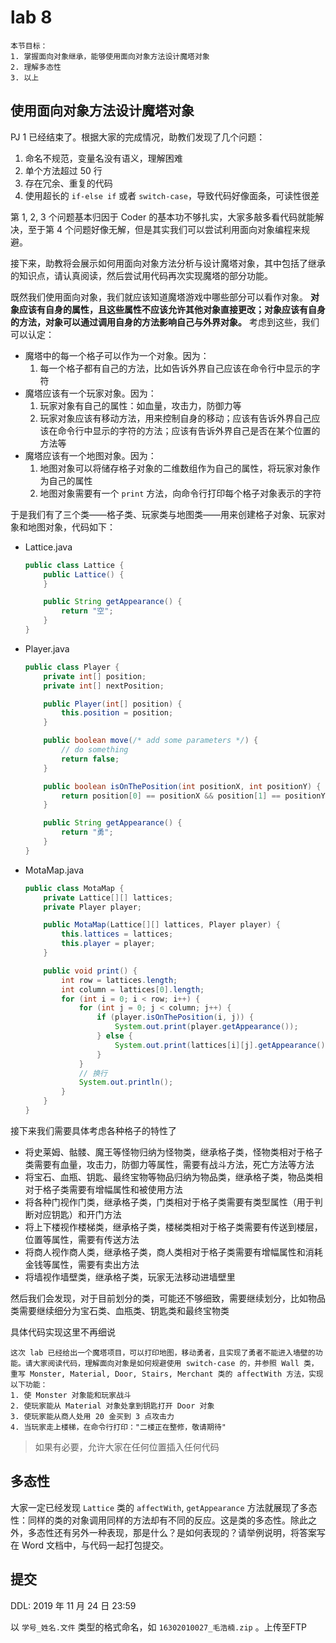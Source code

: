 # lab 8

    本节目标：
    1. 掌握面向对象继承，能够使用面向对象方法设计魔塔对象
    2. 理解多态性
    3. 以上


## 使用面向对象方法设计魔塔对象

PJ 1 已经结束了。根据大家的完成情况，助教们发现了几个问题：

1. 命名不规范，变量名没有语义，理解困难
2. 单个方法超过 50 行
3. 存在冗余、重复的代码
4. 使用超长的 `if-else if` 或者 `switch-case`，导致代码好像面条，可读性很差

第 1, 2, 3 个问题基本归因于 Coder 的基本功不够扎实，大家多敲多看代码就能解决，至于第 4 个问题好像无解，但是其实我们可以尝试利用面向对象编程来规避。

接下来，助教将会展示如何用面向对象方法分析与设计魔塔对象，其中包括了继承的知识点，请认真阅读，然后尝试用代码再次实现魔塔的部分功能。

既然我们使用面向对象，我们就应该知道魔塔游戏中哪些部分可以看作对象。 **对象应该有自身的属性，且这些属性不应该允许其他对象直接更改；对象应该有自身的方法，对象可以通过调用自身的方法影响自己与外界对象。** 考虑到这些，我们可以认定：

- 魔塔中的每一个格子可以作为一个对象。因为：
    1. 每一个格子都有自己的方法，比如告诉外界自己应该在命令行中显示的字符
- 魔塔应该有一个玩家对象。因为：
    1. 玩家对象有自己的属性：如血量，攻击力，防御力等
    2. 玩家对象应该有移动方法，用来控制自身的移动；应该有告诉外界自己应该在命令行中显示的字符的方法；应该有告诉外界自己是否在某个位置的方法等
- 魔塔应该有一个地图对象。因为：
    1. 地图对象可以将储存格子对象的二维数组作为自己的属性，将玩家对象作为自己的属性
    2. 地图对象需要有一个 `print` 方法，向命令行打印每个格子对象表示的字符

于是我们有了三个类——格子类、玩家类与地图类——用来创建格子对象、玩家对象和地图对象，代码如下：
- Lattice.java
    ```java
    public class Lattice {
        public Lattice() {
        }

        public String getAppearance() {
            return "空";
        }
    }
    ```

- Player.java
    ```java
    public class Player {
        private int[] position;
        private int[] nextPosition;

        public Player(int[] position) {
            this.position = position;
        }

        public boolean move(/* add some parameters */) {
            // do something
            return false;
        }

        public boolean isOnThePosition(int positionX, int positionY) {
            return position[0] == positionX && position[1] == positionY;
        }

        public String getAppearance() {
            return "勇";
        }
    }
    ```

- MotaMap.java
    ```java
    public class MotaMap {
        private Lattice[][] lattices;
        private Player player;

        public MotaMap(Lattice[][] lattices, Player player) {
            this.lattices = lattices;
            this.player = player;
        }

        public void print() {
            int row = lattices.length;
            int column = lattices[0].length;
            for (int i = 0; i < row; i++) {
                for (int j = 0; j < column; j++) {
                    if (player.isOnThePosition(i, j)) {
                        System.out.print(player.getAppearance());
                    } else {
                        System.out.print(lattices[i][j].getAppearance());
                    }
                }
                // 换行
                System.out.println();
            }
        }
    }
    ```

接下来我们需要具体考虑各种格子的特性了
- 将史莱姆、骷髅、魔王等怪物归纳为怪物类，继承格子类，怪物类相对于格子类需要有血量，攻击力，防御力等属性，需要有战斗方法，死亡方法等方法
- 将宝石、血瓶、钥匙、最终宝物等物品归纳为物品类，继承格子类，物品类相对于格子类需要有增幅属性和被使用方法
- 将各种门视作门类，继承格子类，门类相对于格子类需要有类型属性（用于判断对应钥匙）和开门方法
- 将上下楼视作楼梯类，继承格子类，楼梯类相对于格子类需要有传送到楼层，位置等属性，需要有传送方法
- 将商人视作商人类，继承格子类，商人类相对于格子类需要有增幅属性和消耗金钱等属性，需要有卖出方法
- 将墙视作墙壁类，继承格子类，玩家无法移动进墙壁里

然后我们会发现，对于目前划分的类，可能还不够细致，需要继续划分，比如物品类需要继续细分为宝石类、血瓶类、钥匙类和最终宝物类

具体代码实现这里不再细说

    这次 lab 已经给出一个魔塔项目，可以打印地图，移动勇者，且实现了勇者不能进入墙壁的功能。请大家阅读代码，理解面向对象是如何规避使用 switch-case 的，并参照 Wall 类，重写 Monster, Material, Door, Stairs, Merchant 类的 affectWith 方法，实现以下功能：
    1. 使 Monster 对象能和玩家战斗
    2. 使玩家能从 Material 对象处拿到钥匙打开 Door 对象
    3. 使玩家能从商人处用 20 金买到 3 点攻击力
    4. 当玩家走上楼梯，在命令行打印："二楼正在整修，敬请期待"

> 如果有必要，允许大家在任何位置插入任何代码

## 多态性

大家一定已经发现 `Lattice` 类的 `affectWith`, `getAppearance` 方法就展现了多态性：同样的类的对象调用同样的方法却有不同的反应。这是类的多态性。除此之外，多态性还有另外一种表现，那是什么？是如何表现的？请举例说明，将答案写在 Word 文档中，与代码一起打包提交。


## 提交
DDL: 2019 年 11 月 24 日 23:59

以 `学号_姓名.文件` 类型的格式命名，如 `16302010027_毛浩楠.zip` 。上传至FTP